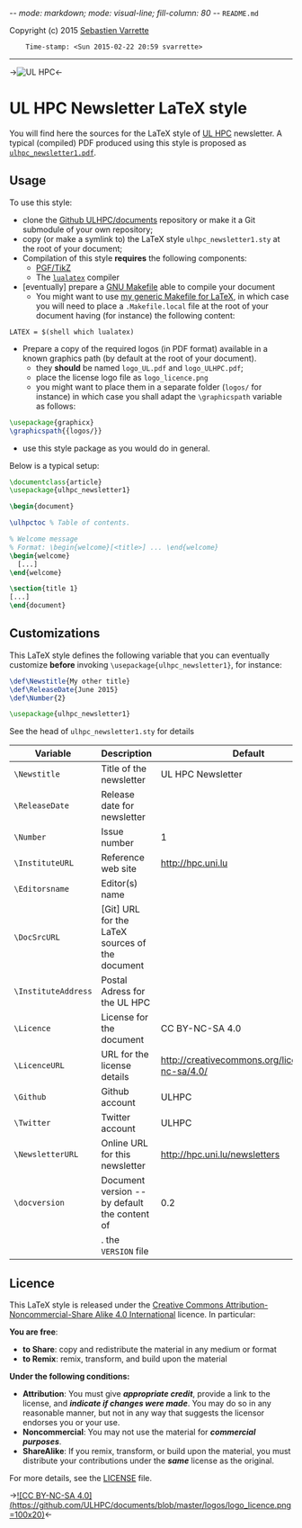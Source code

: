 -*- mode: markdown; mode: visual-line; fill-column: 80 -*-
`README.md`

Copyright (c) 2015 [Sebastien Varrette](mailto:Sebastien.Varrette@uni.lu)

        Time-stamp: <Sun 2015-02-22 20:59 svarrette>

-------------------
->![UL HPC](https://github.com/ULHPC/documents/blob/master/logos/logo_ULHPC.png)<-

# UL HPC Newsletter LaTeX style

You will find here the sources for the LaTeX style of [UL HPC](http://hpc.uni.lu) newsletter.
A typical (compiled) PDF produced using this style is proposed as [`ulhpc_newsletter1.pdf`](ulhpc_newsletter1.pdf).

## Usage

To use this style:

* clone the [Github ULHPC/documents](https://github.com/ULHPC/documents) repository or make it a Git submodule of your own repository;
* copy (or make a symlink to) the LaTeX style `ulhpc_newsletter1.sty` at the root of your document;
* Compilation of this style __requires__ the following components:
   - [PGF/TikZ](http://sourceforge.net/projects/pgf/)
   - The [`lualatex`](http://www.luatex.org/) compiler
* [eventually] prepare a [GNU Makefile](http://www.gnu.org/software/make/manual/make.html) able to compile your document
   - You might want to use [my generic Makefile for LaTeX](https://github.com/Falkor/Makefiles/blob/devel/latex/Makefile), in which case you will need to place a `.Makefile.local` file at the root of your document having (for instance) the following content:

```make
LATEX = $(shell which lualatex)
```
	 
* Prepare a copy of the required logos (in PDF format) available in a known graphics path (by default at the root of your document). 
   - they **should** be named `logo_UL.pdf` and `logo_ULHPC.pdf`;
   - place the license logo file as `logo_licence.png`
   - you might want to place them in a separate folder (`logos/` for instance) in which case you shall adapt the `\graphicspath` variable as follows:

```latex
\usepackage{graphicx}
\graphicspath{{logos/}}
```

* use this style package as you would do in general.

Below is a typical setup:

```latex
\documentclass{article}
\usepackage{ulhpc_newsletter1}

\begin{document}

\ulhpctoc % Table of contents. 

% Welcome message
% Format: \begin{welcome}[<title>] ... \end{welcome}
\begin{welcome}
  [...]
\end{welcome}

\section{title 1}
[...]
\end{document}
```

## Customizations

This LaTeX style defines the following variable that you can eventually customize **before** invoking `\usepackage{ulhpc_newsletter1}`, for instance:

```latex
\def\Newstitle{My other title}
\def\ReleaseDate{June 2015}
\def\Number{2}

\usepackage{ulhpc_newsletter1}
```

See the head of `ulhpc_newsletter1.sty` for details

| Variable            | Description                                     | Default                                           |
|---------------------|-------------------------------------------------|---------------------------------------------------|
| `\Newstitle`        | Title of the newsletter                         | UL HPC Newsletter                                 |
| `\ReleaseDate`      | Release date for newsletter                     |                                                   |
| `\Number`           | Issue number                                    | 1                                                 |
| `\InstituteURL`     | Reference web site                              | http://hpc.uni.lu                                 |
| `\Editorsname`      | Editor(s) name                                  |                                                   |
| `\DocSrcURL`        | [Git] URL for the LaTeX sources of the document |                                                   |
| `\InstituteAddress` | Postal Adress for the UL HPC                    |                                                   |
| `\Licence`          | License for the document                        | CC BY-NC-SA 4.0                                   |
| `\LicenceURL`       | URL for the license details                     | http://creativecommons.org/licenses/by-nc-sa/4.0/ |
| `\Github`           | Github account                                  | ULHPC                                             |
| `\Twitter`          | Twitter account                                 | ULHPC                                             |
| `\NewsletterURL`    | Online URL for this newsletter                  | http://hpc.uni.lu/newsletters                     |
| `\docversion`       | Document version -- by default the content of   | 0.2                                               |
|                     | . the `VERSION` file                            |                                                   |

## Licence

This LaTeX style is released under the [Creative Commons Attribution-Noncommercial-Share Alike 4.0 International](http://creativecommons.org/licenses/by-nc-sa/2.0/fr/deed.en_US)
licence. In particular:

__You are free__:

* __to Share__:  copy and redistribute the material in any medium or format
* __to Remix__:  remix, transform, and build upon the material


__Under the following conditions:__

* __Attribution__: You must give **_appropriate credit_**, provide a link to the license, and **_indicate if changes were made_**. You may do so in any reasonable manner, but not in any way that suggests the licensor endorses you or your use.
* __Noncommercial__: You may not use the material for **_commercial purposes_**.
* __ShareAlike__:    If you remix, transform, or build upon the material, you must distribute your contributions under the **_same_** license as the original.


For more details, see the [LICENSE](LICENSE) file.

->[![CC BY-NC-SA 4.0](https://github.com/ULHPC/documents/blob/master/logos/logo_licence.png =100x20)](https://creativecommons.org/licenses/by-nc-sa/4.0/)<-
